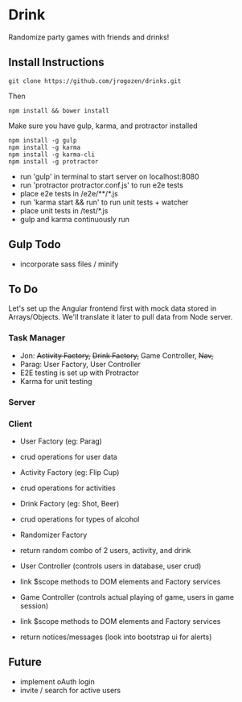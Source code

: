# Drink
Randomize party games with friends and drinks!

## Install Instructions
    git clone https://github.com/jrogozen/drinks.git

Then
    
    npm install && bower install

Make sure you have gulp, karma, and protractor installed

    npm install -g gulp
    npm install -g karma
    npm install -g karma-cli
    npm install -g protractor

- run 'gulp' in terminal to start server on localhost:8080
- run 'protractor protractor.conf.js' to run e2e tests
 - place e2e tests in /e2e/**/*.js
- run 'karma start && run' to run unit tests + watcher
 - place unit tests in /test/*.js
- gulp and karma continuously run

## Gulp Todo
- incorporate sass files / minify

## To Do
Let's set up the Angular frontend first with mock data stored in Arrays/Objects. We'll translate it later to pull data from Node server.

### Task Manager
- Jon: ~~Activity Factory,~~ ~~Drink Factory,~~ Game Controller, ~~Nav,~~
- Parag: User Factory, User Controller
- E2E testing is set up with Protractor
- Karma for unit testing

### Server

### Client
- User Factory (eg: Parag)
 - crud operations for user data

- Activity Factory (eg: Flip Cup)
 - crud operations for activities

- Drink Factory (eg: Shot, Beer)
 - crud operations for types of alcohol

- Randomizer Factory
 - return random combo of 2 users, activity, and drink

- User Controller (controls users in database, user crud)
 - link $scope methods to DOM elements and Factory services

- Game Controller (controls actual playing of game, users in game session)
 - link $scope methods to DOM elements and Factory services
 - return notices/messages (look into bootstrap ui for alerts)

## Future
- implement oAuth login
- invite / search for active users

